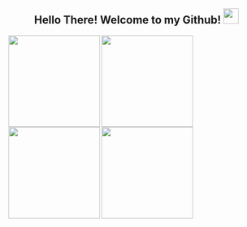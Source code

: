 <h2 align="center"> Hello There! Welcome to my Github! <img src="https://media.giphy.com/media/hvRJCLFzcasrR4ia7z/giphy.gif" width="30px"> </h2>

<div>
<!--    <img align="center" src="https://github-readme-stats.vercel.app/api?username=nPr0nn&show_icons=true&theme=synthwave&line_height=27" alt="Meus       Stats do Github" style="max-width:100%;" height="180em"> -->
  
<!--    <img align="center" src="https://github-readme-stats.vercel.app/api/top-langs/?username=nPr0nn&theme=radical&layout=compact" style="max-           width:100%;" height="180em"> -->
 
<a>
  <img align="center" src="https://github-readme-stats.vercel.app/api?username=nPr0nn&show_icons=true&theme=synthwave&line_height=27" style="max-width:100%" height="180em"/>
</a>
<a>
  <img align="left" src="https://github-readme-stats.vercel.app/api/top-langs/?username=nPr0nn&theme=radical&layout=compact" style="max-width:100%" height="180em"/>
</a>
&nbsp;
<a>
  <img align="center" src="https://github-readme-stats.vercel.app/api?username=nPr0nn&show_icons=true&theme=synthwave&line_height=27" style="max-width:100%" height="180em"/>
</a>
<a>
  <img align="left" src="https://github-readme-stats.vercel.app/api/top-langs/?username=nPr0nn&theme=radical&layout=compact" style="max-width:100%" height="180em"/>
</a>
 
<!--    <img align="center" alt="nPr0nn" src="https://github-readme-streak-stats.herokuapp.com?user=OgabrielPereira&theme=radical" style="max-width:100%;"> -->
   
</div>
